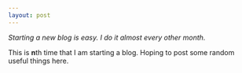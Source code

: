 ```yaml
---
layout: post
---
```


*Starting a new blog is easy. I do it almost every other month.*

This is **n**th time that I am starting a blog. Hoping to post some random useful things here.